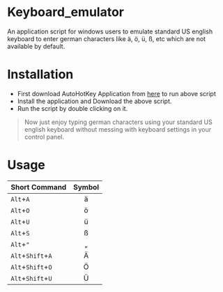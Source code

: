 # Keyboard_emulator
An application script for windows users to emulate standard US english keyboard to enter german characters like ä, ö, ü, ß, etc which are not available by default.

# Installation

* First download AutoHotKey Application from [here](https://www.autohotkey.com/download/ahk-install.exe) to run above script
* Install the application and Download the above script.
* Run the script by double clicking on it.
> Now just enjoy typing german characters using your standard US english keyboard without messing with keyboard settings in your control panel.

# Usage

| Short Command   | Symbol  |
|-----------------|:-------:|
|`Alt`+`A`        |ä        |
|`Alt`+`O`        |ö        |
|`Alt`+`U`        |ü        |
|`Alt`+`S`        |ß        |
|`Alt`+`"`        |„        |
|`Alt`+`Shift`+`A`|Ä        |
|`Alt`+`Shift`+`O`|Ö        |
|`Alt`+`Shift`+`U`|Ü        |
